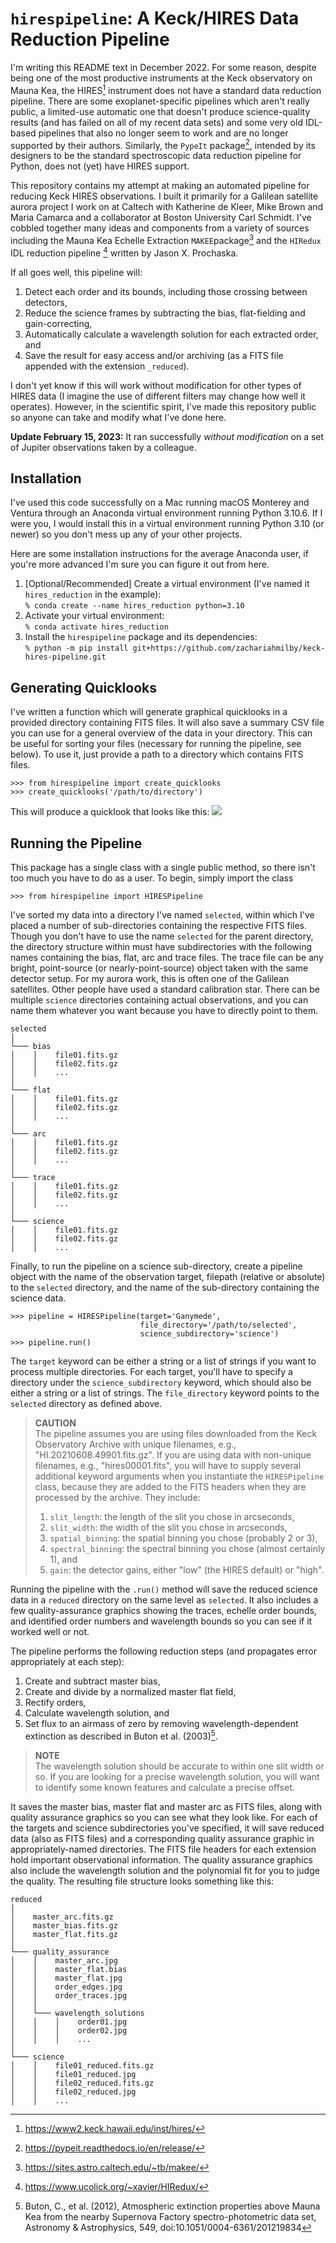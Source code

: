 # `hirespipeline`: A Keck/HIRES Data Reduction Pipeline
I'm writing this README text in December 2022. For some reason, despite being 
one of the most productive instruments at the Keck observatory on Mauna Kea, 
the HIRES[^2] instrument does not have a standard data reduction pipeline. 
There are some exoplanet-specific pipelines which aren't really public, a 
limited-use automatic one that doesn't produce science-quality results (and has 
failed on all of my recent data sets) and some very old IDL-based pipelines 
that also no longer seem to work and are no longer supported by their authors. 
Similarly, the ``PypeIt`` package[^1], intended by its designers to be the 
standard spectroscopic data reduction pipeline for Python, does not (yet) have 
HIRES support.

This repository contains my attempt at making an automated pipeline for 
reducing Keck HIRES observations. I built it primarily for a Galilean satellite 
aurora project I work on at Caltech with Katherine de Kleer, Mike Brown and 
Maria Camarca and a collaborator at Boston University Carl Schmidt. I've 
cobbled together many ideas and components from a variety of sources including 
the Mauna Kea Echelle Extraction ``MAKEE``package[^3] and the ``HIRedux`` IDL 
reduction pipeline [^4] written by Jason X. Prochaska.

If all goes well, this pipeline will:
1. Detect each order and its bounds, including those crossing between
   detectors,
2. Reduce the science frames by subtracting the bias, flat-fielding and
   gain-correcting,
3. Automatically calculate a wavelength solution for each extracted order, and
4. Save the result for easy access and/or archiving (as a FITS file appended 
   with the extension `_reduced`).

I don't yet know if this will work without modification for other types of 
HIRES data (I imagine the use of different filters may change how well it 
operates). However, in the scientific spirit, I've made this repository public 
so anyone can take and modify what I've done here.

**Update February 15, 2023:** It ran successfully *without modification* on a 
set of Jupiter observations taken by a colleague.

[^1]: https://pypeit.readthedocs.io/en/release/
[^2]: https://www2.keck.hawaii.edu/inst/hires/
[^3]: https://sites.astro.caltech.edu/~tb/makee/
[^4]: https://www.ucolick.org/~xavier/HIRedux/

## Installation
I've used this code successfully on a Mac running macOS Monterey and Ventura 
through an Anaconda virtual environment running Python 3.10.6. If I were you, I 
would install this in a virtual environment running Python 3.10 (or newer) so 
you don't mess up any of your other projects.

Here are some installation instructions for the average Anaconda user, if 
you're more advanced I'm sure you can figure it out from here.
1. \[Optional/Recommended\] Create a virtual environment (I've named it
   `hires_reduction` in the example):<br>
   `% conda create --name hires_reduction python=3.10`
2. Activate your virtual environment:<br>
    `% conda activate hires_reduction`
3. Install the `hirespipeline` package and its dependencies:<br>
    `% python -m pip install git+https://github.com/zachariahmilby/keck-hires-pipeline.git`

## Generating Quicklooks
I've written a function which will generate graphical quicklooks in a provided
directory containing FITS files. It will also save a summary CSV file you can
use for a general overview of the data in your directory. This can be useful 
for sorting your files (necessary for running the pipeline, see below). To use 
it, just provide a path to a directory which contains FITS files.
```
>>> from hirespipeline import create_quicklooks
>>> create_quicklooks('/path/to/directory')
```
This will produce a quicklook that looks like this:
![](hirespipeline/anc/example_quicklook.jpg)

## Running the Pipeline
This package has a single class with a single public method, so there isn't too
much you have to do as a user. To begin, simply import the class
```
>>> from hirespipeline import HIRESPipeline
```
I've sorted my data into a directory I've named `selected`, within which I've 
placed a number of sub-directories containing the respective FITS files. Though 
you don't have to use the name `selected` for the parent directory, the 
directory structure within must have subdirectories with the following names 
containing the bias, flat, arc and trace files. The trace file can be any 
bright, point-source (or nearly-point-source) object taken with the same
detector setup. For my aurora work, this is often one of the Galilean 
satellites. Other people have used a standard calibration star. There can be 
multiple `science` directories containing actual observations, and you can name 
them whatever you want because you have to directly point to them. 
```
selected
│
└─── bias
│    │    file01.fits.gz
│    │    file02.fits.gz
│    │    ...
│   
└─── flat
│    │    file01.fits.gz
│    │    file02.fits.gz
│    │    ...
│   
└─── arc
│    │    file01.fits.gz
│    │    file02.fits.gz
│    │    ...
│
└─── trace
│    │    file01.fits.gz
│    │    file02.fits.gz
│    │    ...
│
└─── science
│    │    file01.fits.gz
│    │    file02.fits.gz
│    │    ...
```
Finally, to run the pipeline on a science sub-directory, create a pipeline 
object with the name of the observation target, filepath (relative or absolute) 
to the `selected` directory, and the name of the sub-directory containing the 
science data.
```
>>> pipeline = HIRESPipeline(target='Ganymede', 
                             file_directory='/path/to/selected',
                             science_subdirectory='science')
>>> pipeline.run()
```
The `target` keyword can be either a string or a list of strings if you want
to process multiple directories. For each target, you'll have to specify a 
directory under the `science_subdirectory` keyword, which should also be either
a string or a list of strings. The `file_directory` keyword points to the 
`selected` directory as defined above.

> **CAUTION**<br>
> The pipeline assumes you are using files downloaded from the Keck Observatory
> Archive with unique filenames, e.g., "HI.20210608.49901.fits.gz". If you are
> using data with non-unique filenames, e.g., "hires00001.fits", you will have 
> to supply several additional keyword arguments when you instantiate the 
> `HIRESPipeline` class, because they are added to the FITS headers when they
> are processed by the archive. They include:
> 1. `slit_length`: the length of the slit you chose in arcseconds,
> 2. `slit_width`: the width of the slit you chose in arcseconds,
> 3. `spatial_binning`: the spatial binning you chose (probably 2 or 3),
> 4. `spectral_binning`: the spectral binning you chose (almost certainly 1), 
>     and
> 5. `gain`: the detector gains, either "low" (the HIRES default) or "high".

Running the pipeline with the `.run()` method will save the reduced science 
data in a `reduced` directory on the same level as `selected`. It also includes 
a few quality-assurance graphics showing the traces, echelle order bounds, and 
identified order numbers and wavelength bounds so you can see if it worked well 
or not.

The pipeline performs the following reduction steps (and propagates error 
appropriately at each step):
1. Create and subtract master bias,
2. Create and divide by a normalized master flat field,
3. Rectify orders,
4. Calculate wavelength solution, and
5. Set flux to an airmass of zero by removing wavelength-dependent extinction 
   as described in Buton et al. (2003)[^5].

> **NOTE**<br>
> The wavelength solution should be accurate to within one slit width or so. If
> you are looking for a precise wavelength solution, you will want to identify 
> some known features and calculate a precise offset.

It saves the master bias, master flat and master arc as FITS files, along with
quality assurance graphics so you can see what they look like. For each of the
targets and science subdirectories you've specified, it will save reduced data
(also as FITS files) and a corresponding quality assurance graphic in 
appropriately-named directories. The FITS file headers for each extension hold 
important observational information. The quality assurance graphics also 
include the wavelength solution and the polynomial fit for you to judge the 
quality. The resulting file structure looks something like this:

```
reduced
│
│    master_arc.fits.gz
│    master_bias.fits.gz
│    master_flat.fits.gz
│
└─── quality_assurance
│    │    master_arc.jpg
│    │    master_flat.bias
│    │    master_flat.jpg
│    │    order_edges.jpg
│    │    order_traces.jpg
│    │
│    └─── wavelength_solutions
│    │    │    order01.jpg
│    │    │    order02.jpg
│    │    │    ...
│
└─── science
│    │    file01_reduced.fits.gz
│    │    file01_reduced.jpg
│    │    file02_reduced.fits.gz
│    │    file02_reduced.jpg
│    │    ...
```

[^5]: Buton, C., et al. (2012), Atmospheric extinction properties above Mauna 
      Kea from the nearby Supernova Factory spectro-photometric data set, 
      Astronomy & Astrophysics, 549, doi:10.1051/0004-6361/201219834
